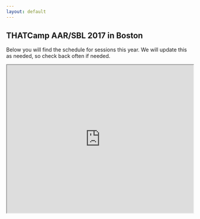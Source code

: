 ```yaml
---
layout: default
---
```


## THATCamp AAR/SBL 2017 in Boston ##

Below you will find the schedule for sessions this year. We will update this as needed, so check back often if needed.

<iframe src="https://docs.google.com/spreadsheets/d/e/2PACX-1vSI7STK_JtIM4n1It8JoUMdQB5nDHp0OIWaEFlq8T-3H0KDWOF5dSZsPWwMQeOsVtYzzdLe2zvacjdw/pubhtml?widget=true&amp;headers=false" width="100%" height="400"></iframe>